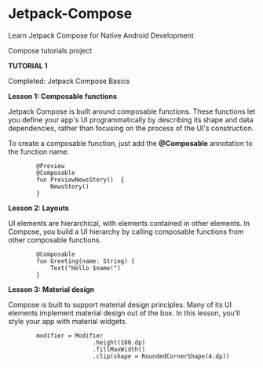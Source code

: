 # Jetpack-Compose
Learn Jetpack Compose for Native Android Development

Compose tutorials project


**TUTORIAL 1**

Completed: Jetpack Compose Basics

**Lesson 1: Composable functions**

Jetpack Compose is built around composable functions. These functions let you define your app's UI programmatically by describing its shape and data dependencies, rather than focusing on the process of the UI's construction. 

To create a composable function, just add the **@Composable** annotation to the function name.

            @Preview
            @Composable
            fun PreviewNewsStory()  {
                NewsStory()
            }

**Lesson 2: Layouts**

UI elements are hierarchical, with elements contained in other elements. In Compose, you build a UI hierarchy by calling composable functions from other composable functions.

            @Composable
            fun Greeting(name: String) {
                Text("Hello $name!")
            }

**Lesson 3: Material design**

Compose is built to support material design principles. Many of its UI elements implement material design out of the box. In this lesson, you'll style your app with material widgets.

            modifier = Modifier
                            .height(180.dp)
                            .fillMaxWidth()
                            .clip(shape = RoundedCornerShape(4.dp))


